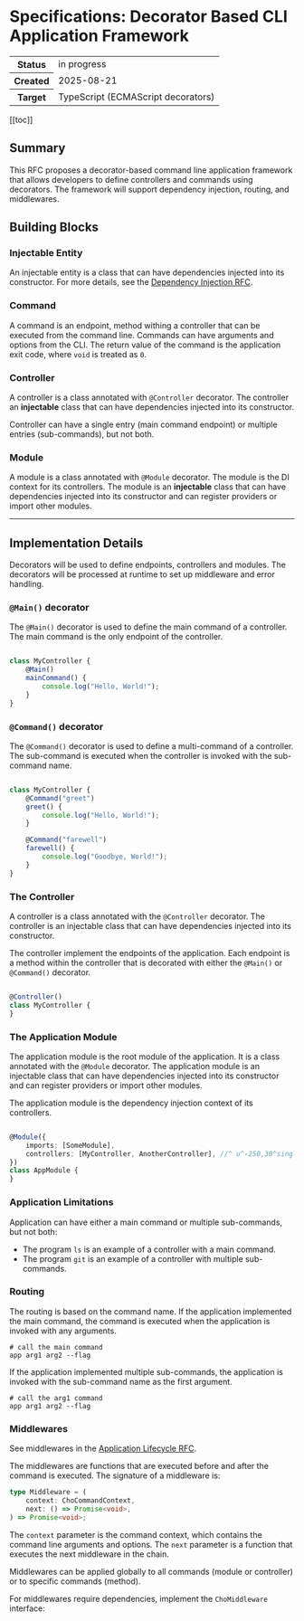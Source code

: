 # Specifications: Decorator Based CLI Application Framework

<table class="properties">
    <tbody>
        <tr>
            <th>Status</th>
            <td>in progress</td>
        </tr>
        <tr>
            <th>Created</th>
            <td>2025-08-21</td>
        </tr>
        <tr>
            <th>Target</th>
            <td>TypeScript (ECMAScript decorators)</td>
        </tr>
    </tbody>
</table>

[[toc]]

## Summary

This RFC proposes a decorator-based command line application framework that allows developers to define controllers and
commands using decorators. The framework will support dependency injection, routing, and middlewares.

## Building Blocks

### Injectable Entity

An injectable entity is a class that can have dependencies injected into its constructor. For more details, see the
[Dependency Injection RFC](./di.md).

### Command

A command is an endpoint, method withing a controller that can be executed from the command line. Commands can have
arguments and options from the CLI. The return value of the command is the application exit code, where `void` is
treated as `0`.

### Controller

A controller is a class annotated with `@Controller` decorator. The controller an **injectable** class that can have
dependencies injected into its constructor.

Controller can have a single entry (main command endpoint) or multiple entries (sub-commands), but not both.

### Module

A module is a class annotated with `@Module` decorator. The module is the DI context for its controllers. The module is
an **injectable** class that can have dependencies injected into its constructor and can register providers or import
other modules.

---

## Implementation Details

Decorators will be used to define endpoints, controllers and modules. The decorators will be processed at runtime to
set up middleware and error handling.

### `@Main()` decorator

The `@Main()` decorator is used to define the main command of a controller. The main command is the only endpoint of the
controller.

```ts twoandhalfs

class MyController {
    @Main()
    mainCommand() {
        console.log("Hello, World!");
    }
}
```

### `@Command()` decorator

The `@Command()` decorator is used to define a multi-command of a controller. The sub-command is executed when the
controller is invoked with the sub-command name.

```ts

class MyController {
    @Command("greet")
    greet() {
        console.log("Hello, World!");
    }

    @Command("farewell")
    farewell() {
        console.log("Goodbye, World!");
    }
}
```

### The Controller

A controller is a class annotated with the `@Controller` decorator. The controller is an injectable class that can have
dependencies injected into its constructor.

The controller implement the endpoints of the application. Each endpoint is a method within the controller that is
decorated with either the `@Main()` or `@Command()` decorator.

```ts

@Controller()
class MyController {
}
```

### The Application Module

The application module is the root module of the application. It is a class annotated with the `@Module` decorator. The
application module is an injectable class that can have dependencies injected into its constructor and can register
providers or import other modules.

The application module is the dependency injection context of its controllers.

```ts

@Module({
    imports: [SomeModule],
    controllers: [MyController, AnotherController], //^ u^-250,30^single controller in case of main
})
class AppModule {
}
```

### Application Limitations

Application can have either a main command or multiple sub-commands, but not both:

- The program `ls` is an example of a controller with a main command.
- The program `git` is an example of a controller with multiple sub-commands.

### Routing

The routing is based on the command name. If the application implemented the main command, the command is executed
when the application is invoked with any arguments.

```shell
# call the main command
app arg1 arg2 --flag
```

If the application implemented multiple sub-commands, the application is invoked with the sub-command name as the first
argument.

```shell
# call the arg1 command
app arg1 arg2 --flag
```

### Middlewares

See middlewares in the [Application Lifecycle RFC](./lifecycle.md).

The middlewares are functions that are executed before and after the command is executed. The signature of a middleware
is:

```ts
type Middleware = (
    context: ChoCommandContext,
    next: () => Promise<void>,
) => Promise<void>;
```

The `context` parameter is the command context, which contains the command line arguments and options. The `next`
parameter is a function that executes the next middleware in the chain.

Middlewares can be applied globally to all commands (module or controller) or to specific commands (method).

For middlewares require dependencies, implement the `ChoMiddleware` interface:
